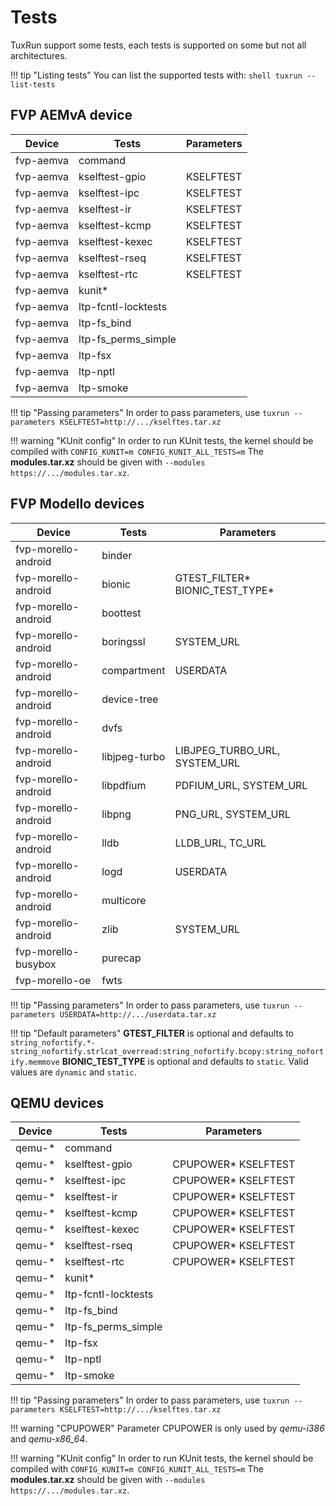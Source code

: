 # Tests

TuxRun support some tests, each tests is supported on some but not all architectures.

!!! tip "Listing tests"
    You can list the supported tests with:
    ```shell
    tuxrun --list-tests
    ```

## FVP AEMvA device

Device    | Tests               | Parameters |
----------|---------------------|------------|
fvp-aemva | command             |            |
fvp-aemva | kselftest-gpio      |  KSELFTEST |
fvp-aemva | kselftest-ipc       |  KSELFTEST |
fvp-aemva | kselftest-ir        |  KSELFTEST |
fvp-aemva | kselftest-kcmp      |  KSELFTEST |
fvp-aemva | kselftest-kexec     |  KSELFTEST |
fvp-aemva | kselftest-rseq      |  KSELFTEST |
fvp-aemva | kselftest-rtc       |  KSELFTEST |
fvp-aemva | kunit\*             |            |
fvp-aemva | ltp-fcntl-locktests |            |
fvp-aemva | ltp-fs_bind         |            |
fvp-aemva | ltp-fs_perms_simple |            |
fvp-aemva | ltp-fsx             |            |
fvp-aemva | ltp-nptl            |            |
fvp-aemva | ltp-smoke           |            |

!!! tip "Passing parameters"
    In order to pass parameters, use `tuxrun --parameters KSELFTEST=http://.../kselftes.tar.xz`

!!! warning "KUnit config"
    In order to run KUnit tests, the kernel should be compiled with
    ```
    CONFIG_KUNIT=m
    CONFIG_KUNIT_ALL_TESTS=m
    ```
    The **modules.tar.xz** should be given with `--modules https://.../modules.tar.xz`.


## FVP Modello devices

Device              | Tests        | Parameters                       |
--------------------|--------------|----------------------------------|
fvp-morello-android | binder       |                                  |
fvp-morello-android | bionic       | GTEST_FILTER\* BIONIC_TEST_TYPE\*|
fvp-morello-android | boottest     |                                  |
fvp-morello-android | boringssl    | SYSTEM_URL                       |
fvp-morello-android | compartment  | USERDATA                         |
fvp-morello-android | device-tree  |                                  |
fvp-morello-android | dvfs         |                                  |
fvp-morello-android | libjpeg-turbo| LIBJPEG_TURBO_URL, SYSTEM_URL    |
fvp-morello-android | libpdfium    | PDFIUM_URL, SYSTEM_URL           |
fvp-morello-android | libpng       | PNG_URL, SYSTEM_URL              |
fvp-morello-android | lldb         | LLDB_URL, TC_URL                 |
fvp-morello-android | logd         | USERDATA                         |
fvp-morello-android | multicore    |                                  |
fvp-morello-android | zlib         | SYSTEM_URL                       |
fvp-morello-busybox | purecap      |                                  |
fvp-morello-oe      | fwts         |                                  |

!!! tip "Passing parameters"
    In order to pass parameters, use `tuxrun --parameters USERDATA=http://.../userdata.tar.xz`

!!! tip "Default parameters"
    **GTEST_FILTER** is optional and defaults to
    ```
    string_nofortify.*-string_nofortify.strlcat_overread:string_nofortify.bcopy:string_nofortify.memmove
    ```
    **BIONIC_TEST_TYPE** is optional and defaults to `static`. Valid values are `dynamic` and `static`.

## QEMU devices

Device  | Tests               | Parameters           |
--------|---------------------|----------------------|
qemu-\* | command             |                      |
qemu-\* | kselftest-gpio      | CPUPOWER\* KSELFTEST |
qemu-\* | kselftest-ipc       | CPUPOWER\* KSELFTEST |
qemu-\* | kselftest-ir        | CPUPOWER\* KSELFTEST |
qemu-\* | kselftest-kcmp      | CPUPOWER\* KSELFTEST |
qemu-\* | kselftest-kexec     | CPUPOWER\* KSELFTEST |
qemu-\* | kselftest-rseq      | CPUPOWER\* KSELFTEST |
qemu-\* | kselftest-rtc       | CPUPOWER\* KSELFTEST |
qemu-\* | kunit\*             |                      |
qemu-\* | ltp-fcntl-locktests |                      |
qemu-\* | ltp-fs_bind         |                      |
qemu-\* | ltp-fs_perms_simple |                      |
qemu-\* | ltp-fsx             |                      |
qemu-\* | ltp-nptl            |                      |
qemu-\* | ltp-smoke           |                      |

!!! tip "Passing parameters"
    In order to pass parameters, use `tuxrun --parameters KSELFTEST=http://.../kselftes.tar.xz`

!!! warning "CPUPOWER"
    Parameter CPUPOWER is only used by *qemu-i386* and *qemu-x86_64*.

!!! warning "KUnit config"
    In order to run KUnit tests, the kernel should be compiled with
    ```
    CONFIG_KUNIT=m
    CONFIG_KUNIT_ALL_TESTS=m
    ```
    The **modules.tar.xz** should be given with `--modules https://.../modules.tar.xz`.
